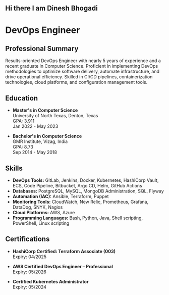 ## Hi there I am Dinesh Bhogadi

<!--
**Dinesh-Bhogadi/Dinesh-Bhogadi** is a ✨ _special_ ✨ repository because its `README.md` (this file) appears on your GitHub profile.

Here are some ideas to get you started:

- 🔭 I’m currently working on ...
- 🌱 I’m currently learning ...
- 👯 I’m looking to collaborate on ...
- 🤔 I’m looking for help with ...
- 💬 Ask me about ...
- 📫 How to reach me: ...
- 😄 Pronouns: ...
- ⚡ Fun fact: ...
-->

# DevOps Engineer

## Professional Summary

Results-oriented DevOps Engineer with nearly 5 years of experience and a recent graduate in Computer Science. Proficient in implementing DevOps methodologies to optimize software delivery, automate infrastructure, and drive operational efficiency. Skilled in CI/CD pipelines, containerization technologies, cloud platforms, and configuration management tools.

## Education

- **Master's in Computer Science**  
  University of North Texas, Denton, Texas  
  GPA: 3.911  
  Jan 2022 - May 2023

- **Bachelor's in Computer Science**  
  GMR Institute, Vizag, India  
  GPA: 8.73  
  Sep 2014 - May 2018

## Skills

- **DevOps Tools:** GitLab, Jenkins, Docker, Kubernetes, HashiCorp Vault, ECS, Code Pipeline, Bitbucket, Argo CD, Helm, GitHub Actions
- **Databases:** PostgreSQL, MySQL, MongoDB Administration, SQL, Flyway
- **Automation (IAC):** Ansible, Terraform, Puppet
- **Monitoring Tools:** CloudWatch, New Relic, Prometheus, Grafana, DataDog, SNYK, Nagios
- **Cloud Platforms:** AWS, Azure
- **Programming Languages:** Bash, Python, Java, Shell scripting, PowerShell, Linux scripting

## Certifications

- **HashiCorp Certified: Terraform Associate (003)**  
  Expiry: 04/2025

- **AWS Certified DevOps Engineer – Professional**  
  Expiry: 05/2026

- **Certified Kubernetes Administrator**  
  Expiry: 05/2024

